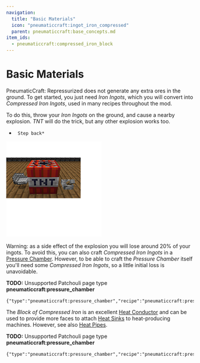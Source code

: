 ```yaml
---
navigation:
  title: "Basic Materials"
  icon: "pneumaticcraft:ingot_iron_compressed"
  parent: pneumaticcraft:base_concepts.md
item_ids:
  - pneumaticcraft:compressed_iron_block
---
```


# Basic Materials

<Color hex="#228">PneumaticCraft: Repressurized</Color> does not generate any extra ores in the ground. To get started, you just need *Iron Ingots*, which you will convert into *Compressed Iron Ingots*, used in many recipes throughout the mod.

To do this, throw your *Iron Ingots* on the ground, and cause a nearby explosion. *TNT* will do the trick, but any other explosion works too.

*      Step back*

![](compressed_iron.png)

<a name="compressed_iron_ingot"></a>
<ItemImage id="pneumaticcraft:ingot_iron_compressed" />

Warning: as a side effect of the explosion you will lose around 20% of your ingots. To avoid this, you can also craft *Compressed Iron Ingots* in a [Pressure Chamber](../pressure_chamber.md). However, to be able to craft the *Pressure Chamber* itself you'll need some *Compressed Iron Ingots*, so a little initial loss is unavoidable.

**TODO:** Unsupported Patchouli page type **pneumaticcraft:pressure_chamber**

```
{"type":"pneumaticcraft:pressure_chamber","recipe":"pneumaticcraft:pressure_chamber/compressed_iron_ingot"}
```

<a name="compressed_iron_block"></a>
The *Block of Compressed Iron* is an excellent [Heat Conductor](./heat.md) and can be used to provide more faces to attach [Heat Sinks](../heat_sink.md) to heat-producing machines. However, see also [Heat Pipes](../heat_pipe.md).

<Recipe id="pneumaticcraft:compressed_iron_block_from_ingot" />

**TODO:** Unsupported Patchouli page type **pneumaticcraft:pressure_chamber**

```
{"type":"pneumaticcraft:pressure_chamber","recipe":"pneumaticcraft:pressure_chamber/compressed_iron_block"}
```

